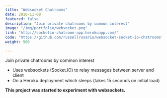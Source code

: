 ```yaml
---
title: "Websocket Chatrooms"
date: 2016-11-08
featured: false
description: "Join private chatrooms by common interest"
image: "/img/portfolio/websocket.png"
link: "http://socketio-chatroom-app.herokuapp.com/"
code: "https://github.com/russellrosario/websocket-socket-io-chatrooms"
weight: 500

---
```


Join private chatrooms by common interest

- Uses websockets (Socket.IO) to relay messages between server and client
- On a Heroku deployment which sleeps (takes 15 seconds on initial load)

<b>This project was started to experiment with websockets.</b>
